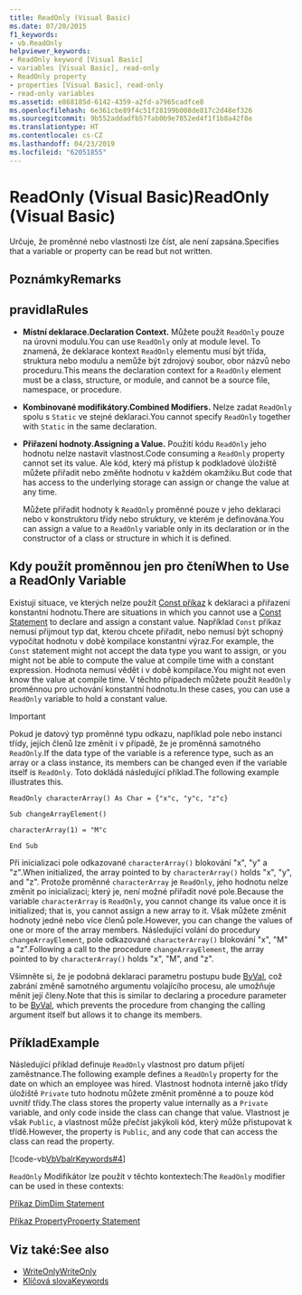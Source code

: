 ```yaml
---
title: ReadOnly (Visual Basic)
ms.date: 07/20/2015
f1_keywords:
- vb.ReadOnly
helpviewer_keywords:
- ReadOnly keyword [Visual Basic]
- variables [Visual Basic], read-only
- ReadOnly property
- properties [Visual Basic], read-only
- read-only variables
ms.assetid: e868185d-6142-4359-a2fd-a7965cadfce8
ms.openlocfilehash: 6e361cbe89f4c51f28199b008de817c2d48ef326
ms.sourcegitcommit: 9b552addadfb57fab0b9e7852ed4f1f1b8a42f8e
ms.translationtype: HT
ms.contentlocale: cs-CZ
ms.lasthandoff: 04/23/2019
ms.locfileid: "62051855"
---
```

# <a name="readonly-visual-basic"></a><span data-ttu-id="90dd1-102">ReadOnly (Visual Basic)</span><span class="sxs-lookup"><span data-stu-id="90dd1-102">ReadOnly (Visual Basic)</span></span>
<span data-ttu-id="90dd1-103">Určuje, že proměnné nebo vlastnosti lze číst, ale není zapsána.</span><span class="sxs-lookup"><span data-stu-id="90dd1-103">Specifies that a variable or property can be read but not written.</span></span>  
  
## <a name="remarks"></a><span data-ttu-id="90dd1-104">Poznámky</span><span class="sxs-lookup"><span data-stu-id="90dd1-104">Remarks</span></span>  
  
## <a name="rules"></a><span data-ttu-id="90dd1-105">pravidla</span><span class="sxs-lookup"><span data-stu-id="90dd1-105">Rules</span></span>  
  
- <span data-ttu-id="90dd1-106">**Místní deklarace.**</span><span class="sxs-lookup"><span data-stu-id="90dd1-106">**Declaration Context.**</span></span> <span data-ttu-id="90dd1-107">Můžete použít `ReadOnly` pouze na úrovni modulu.</span><span class="sxs-lookup"><span data-stu-id="90dd1-107">You can use `ReadOnly` only at module level.</span></span> <span data-ttu-id="90dd1-108">To znamená, že deklarace kontext `ReadOnly` elementu musí být třída, struktura nebo modulu a nemůže být zdrojový soubor, obor názvů nebo proceduru.</span><span class="sxs-lookup"><span data-stu-id="90dd1-108">This means the declaration context for a `ReadOnly` element must be a class, structure, or module, and cannot be a source file, namespace, or procedure.</span></span>  
  
- <span data-ttu-id="90dd1-109">**Kombinované modifikátory.**</span><span class="sxs-lookup"><span data-stu-id="90dd1-109">**Combined Modifiers.**</span></span> <span data-ttu-id="90dd1-110">Nelze zadat `ReadOnly` spolu s `Static` ve stejné deklaraci.</span><span class="sxs-lookup"><span data-stu-id="90dd1-110">You cannot specify `ReadOnly` together with `Static` in the same declaration.</span></span>  
  
- <span data-ttu-id="90dd1-111">**Přiřazení hodnoty.**</span><span class="sxs-lookup"><span data-stu-id="90dd1-111">**Assigning a Value.**</span></span> <span data-ttu-id="90dd1-112">Použití kódu `ReadOnly` jeho hodnotu nelze nastavit vlastnost.</span><span class="sxs-lookup"><span data-stu-id="90dd1-112">Code consuming a `ReadOnly` property cannot set its value.</span></span> <span data-ttu-id="90dd1-113">Ale kód, který má přístup k podkladové úložiště můžete přiřadit nebo změňte hodnotu v každém okamžiku.</span><span class="sxs-lookup"><span data-stu-id="90dd1-113">But code that has access to the underlying storage can assign or change the value at any time.</span></span>  
  
     <span data-ttu-id="90dd1-114">Můžete přiřadit hodnoty k `ReadOnly` proměnné pouze v jeho deklaraci nebo v konstruktoru třídy nebo struktury, ve kterém je definována.</span><span class="sxs-lookup"><span data-stu-id="90dd1-114">You can assign a value to a `ReadOnly` variable only in its declaration or in the constructor of a class or structure in which it is defined.</span></span>  
  
## <a name="when-to-use-a-readonly-variable"></a><span data-ttu-id="90dd1-115">Kdy použít proměnnou jen pro čtení</span><span class="sxs-lookup"><span data-stu-id="90dd1-115">When to Use a ReadOnly Variable</span></span>  
 <span data-ttu-id="90dd1-116">Existují situace, ve kterých nelze použít [Const příkaz](../../../visual-basic/language-reference/statements/const-statement.md) k deklaraci a přiřazení konstantní hodnotu.</span><span class="sxs-lookup"><span data-stu-id="90dd1-116">There are situations in which you cannot use a [Const Statement](../../../visual-basic/language-reference/statements/const-statement.md) to declare and assign a constant value.</span></span> <span data-ttu-id="90dd1-117">Například `Const` příkaz nemusí přijmout typ dat, kterou chcete přiřadit, nebo nemusí být schopný vypočítat hodnotu v době kompilace konstantní výraz.</span><span class="sxs-lookup"><span data-stu-id="90dd1-117">For example, the `Const` statement might not accept the data type you want to assign, or you might not be able to compute the value at compile time with a constant expression.</span></span> <span data-ttu-id="90dd1-118">Hodnota nemusí vědět i v době kompilace.</span><span class="sxs-lookup"><span data-stu-id="90dd1-118">You might not even know the value at compile time.</span></span> <span data-ttu-id="90dd1-119">V těchto případech můžete použít `ReadOnly` proměnnou pro uchování konstantní hodnotu.</span><span class="sxs-lookup"><span data-stu-id="90dd1-119">In these cases, you can use a `ReadOnly` variable to hold a constant value.</span></span>  
  
> [!IMPORTANT]
>  <span data-ttu-id="90dd1-120">Pokud je datový typ proměnné typu odkazu, například pole nebo instanci třídy, jejích členů lze změnit i v případě, že je proměnná samotného `ReadOnly`.</span><span class="sxs-lookup"><span data-stu-id="90dd1-120">If the data type of the variable is a reference type, such as an array or a class instance, its members can be changed even if the variable itself is `ReadOnly`.</span></span> <span data-ttu-id="90dd1-121">Toto dokládá následující příklad.</span><span class="sxs-lookup"><span data-stu-id="90dd1-121">The following example illustrates this.</span></span>  
  
 `ReadOnly characterArray() As Char = {"x"c, "y"c, "z"c}`  
  
 `Sub changeArrayElement()`  
  
 `characterArray(1) = "M"c`  
  
 `End Sub`  
  
 <span data-ttu-id="90dd1-122">Při inicializaci pole odkazované `characterArray()` blokování "x", "y" a "z".</span><span class="sxs-lookup"><span data-stu-id="90dd1-122">When initialized, the array pointed to by `characterArray()` holds "x", "y", and "z".</span></span> <span data-ttu-id="90dd1-123">Protože proměnné `characterArray` je `ReadOnly`, jeho hodnotu nelze změnit po inicializaci; který je, není možné přiřadit nové pole.</span><span class="sxs-lookup"><span data-stu-id="90dd1-123">Because the variable `characterArray` is `ReadOnly`, you cannot change its value once it is initialized; that is, you cannot assign a new array to it.</span></span> <span data-ttu-id="90dd1-124">Však můžete změnit hodnoty jedné nebo více členů pole.</span><span class="sxs-lookup"><span data-stu-id="90dd1-124">However, you can change the values of one or more of the array members.</span></span> <span data-ttu-id="90dd1-125">Následující volání do procedury `changeArrayElement`, pole odkazované `characterArray()` blokování "x", "M" a "z".</span><span class="sxs-lookup"><span data-stu-id="90dd1-125">Following a call to the procedure `changeArrayElement`, the array pointed to by `characterArray()` holds "x", "M", and "z".</span></span>  
  
 <span data-ttu-id="90dd1-126">Všimněte si, že je podobná deklaraci parametru postupu bude [ByVal](../../../visual-basic/language-reference/modifiers/byval.md), což zabrání změně samotného argumentu volajícího procesu, ale umožňuje měnit její členy.</span><span class="sxs-lookup"><span data-stu-id="90dd1-126">Note that this is similar to declaring a procedure parameter to be [ByVal](../../../visual-basic/language-reference/modifiers/byval.md), which prevents the procedure from changing the calling argument itself but allows it to change its members.</span></span>  
  
## <a name="example"></a><span data-ttu-id="90dd1-127">Příklad</span><span class="sxs-lookup"><span data-stu-id="90dd1-127">Example</span></span>  
 <span data-ttu-id="90dd1-128">Následující příklad definuje `ReadOnly` vlastnost pro datum přijetí zaměstnance.</span><span class="sxs-lookup"><span data-stu-id="90dd1-128">The following example defines a `ReadOnly` property for the date on which an employee was hired.</span></span> <span data-ttu-id="90dd1-129">Vlastnost hodnota interně jako třídy úložiště `Private` tuto hodnotu můžete změnit proměnné a to pouze kód uvnitř třídy.</span><span class="sxs-lookup"><span data-stu-id="90dd1-129">The class stores the property value internally as a `Private` variable, and only code inside the class can change that value.</span></span> <span data-ttu-id="90dd1-130">Vlastnost je však `Public`, a vlastnost může přečíst jakýkoli kód, který může přistupovat k třídě.</span><span class="sxs-lookup"><span data-stu-id="90dd1-130">However, the property is `Public`, and any code that can access the class can read the property.</span></span>  
  
 [!code-vb[VbVbalrKeywords#4](~/samples/snippets/visualbasic/VS_Snippets_VBCSharp/VbVbalrKeywords/VB/Class1.vb#4)]  
  
 <span data-ttu-id="90dd1-131">`ReadOnly` Modifikátor lze použít v těchto kontextech:</span><span class="sxs-lookup"><span data-stu-id="90dd1-131">The `ReadOnly` modifier can be used in these contexts:</span></span>  
  
 [<span data-ttu-id="90dd1-132">Příkaz Dim</span><span class="sxs-lookup"><span data-stu-id="90dd1-132">Dim Statement</span></span>](../../../visual-basic/language-reference/statements/dim-statement.md)  
  
 [<span data-ttu-id="90dd1-133">Příkaz Property</span><span class="sxs-lookup"><span data-stu-id="90dd1-133">Property Statement</span></span>](../../../visual-basic/language-reference/statements/property-statement.md)  
  
## <a name="see-also"></a><span data-ttu-id="90dd1-134">Viz také:</span><span class="sxs-lookup"><span data-stu-id="90dd1-134">See also</span></span>

- [<span data-ttu-id="90dd1-135">WriteOnly</span><span class="sxs-lookup"><span data-stu-id="90dd1-135">WriteOnly</span></span>](../../../visual-basic/language-reference/modifiers/writeonly.md)
- [<span data-ttu-id="90dd1-136">Klíčová slova</span><span class="sxs-lookup"><span data-stu-id="90dd1-136">Keywords</span></span>](../../../visual-basic/language-reference/keywords/index.md)
